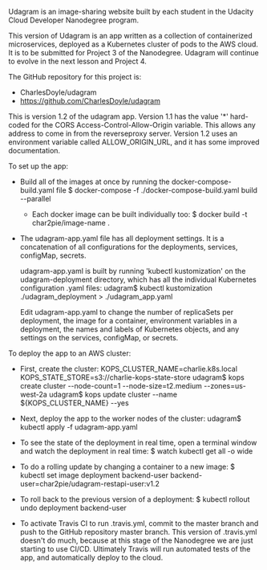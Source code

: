 
Udagram is an image-sharing website built by each student in the Udacity
Cloud Developer Nanodegree program.  

This version of Udagram is an app written as a collection of containerized
microservices, deployed as a Kubernetes cluster of pods to the AWS cloud.
It is to be submitted for Project 3 of the Nanodegree.  Udagram will continue
to evolve in the next lesson and Project 4.

The GitHub repository for this project is:
* CharlesDoyle/udagram
* https://github.com/CharlesDoyle/udagram

This is version 1.2 of the udagram app.
Version 1.1 has the value '*' hard-coded for the CORS 
Access-Control-Allow-Origin variable.  This allows any address to come
in from the reverseproxy server. 
Version 1.2 uses an environment variable called ALLOW_ORIGIN_URL, and it has some improved documentation.

To set up the app:
* Build all of the images at once by running the docker-compose-build.yaml file
  $ docker-compose -f ./docker-compose-build.yaml build --parallel
  * Each docker image can be built individually too:
    $ docker build -t char2pie/image-name .
* The udagram-app.yaml file has all deployment settings.  It is a concatenation
  of all configurations for the deployments, services, configMap, secrets.
  
  udagram-app.yaml is built by running 'kubectl kustomization' on the udagram-deployment directory, which has all the individual Kubernetes configuration .yaml files:
    udagram$ kubectl kustomization ./udagram_deployment > ./udagram_app.yaml
  
  Edit udagram-app.yaml to change the number of replicaSets per deployment, the image for a container, environment variables in a deployment, the names and labels of Kubernetes objects, and any settings on the services, configMap, or secrets.  

To deploy the app to an AWS cluster:
* First, create the cluster:
  KOPS_CLUSTER_NAME=charlie.k8s.local
  KOPS_STATE_STORE=s3://charlie-kops-state-store 
  udagram$ kops create cluster --node-count=1 --node-size=t2.medium --zones=us-west-2a
  udagram$ kops update cluster --name ${KOPS_CLUSTER_NAME} --yes

* Next, deploy the app to the worker nodes of the cluster:
  udagram$ kubectl apply -f udagram-app.yaml

* To see the state of the deployment in real time, open a terminal window
  and watch the deployment in real time:
  $ watch kubectl get all -o wide

* To do a rolling update by changing a container to a new image:
  $ kubectl set image deployment backend-user backend-user=char2pie/udagram-restapi-user:v1.2

* To roll back to the previous version of a deployment:
  $ kubectl rollout undo deployment backend-user

* To activate Travis CI to run .travis.yml, commit to the master branch and
  push to the GitHub repository master branch.  This version of .travis.yml doesn't do much, because at this stage of the Nanodegree we are just starting to use CI/CD.  Ultimately Travis will run automated tests of the app, and automatically deploy to the cloud. 

